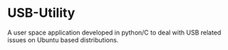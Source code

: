 # USB-Utility
A user space application developed in python/C to deal with USB related issues on Ubuntu based distributions.
